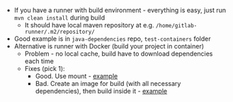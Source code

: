 * If you have a runner with build environment - everything is easy, just run `mvn clean install` during build
    * It should have local maven repository at e.g. `/home/gitlab-runner/.m2/repository/`
* Good example is in `java-dependencies` repo, `test-containers` folder
* Alternative is runner with Docker (build your project in container)
    * Problem - no local cache, build have to download dependencies each time
    * Fixes (pick 1):
        * Good. Use mount - [example](mount-for-build)
        * Bad. Create an image for build (with all necessary dependencies), then build inside it - [example](image-for-build)
